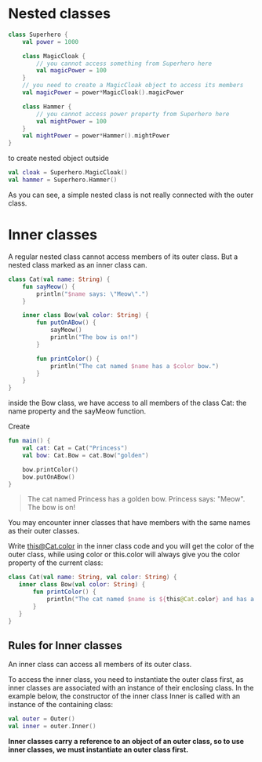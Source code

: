 # Nested classes

```kotlin
class Superhero {
    val power = 1000

    class MagicCloak {
        // you cannot access something from Superhero here
        val magicPower = 100
    }
    // you need to create a MagicCloak object to access its members
    val magicPower = power*MagicCloak().magicPower

    class Hammer {
        // you cannot access power property from Superhero here
        val mightPower = 100
    }
    val mightPower = power*Hammer().mightPower
}
```

to create nested object outside

```kotlin
val cloak = Superhero.MagicCloak()
val hammer = Superhero.Hammer()
```
As you can see, a simple nested class is not really connected with the outer class.

# Inner classes

A regular nested class cannot access members of its outer class. But a nested class marked as an inner class can.

```kotlin
class Cat(val name: String) {
    fun sayMeow() {
        println("$name says: \"Meow\".")
    }

    inner class Bow(val color: String) {
        fun putOnABow() {
            sayMeow()
            println("The bow is on!")
        }

        fun printColor() {
            println("The cat named $name has a $color bow.")
        }
    }
}
```
inside the Bow class, we have access to all members of the class Cat: the name property and the sayMeow function.

Create
```kotlin
fun main() {
    val cat: Cat = Cat("Princess")
    val bow: Cat.Bow = cat.Bow("golden")

    bow.printColor()
    bow.putOnABow()
}
```

> The cat named Princess has a golden bow.
Princess says: "Meow".
The bow is on!


You may encounter inner classes that have members with the same names as their outer classes.

 Write this@Cat.color in the inner class code and you will get the color of the outer class,
 while using color or this.color will always give you the color property of the current class:
 ```kotlin
 class Cat(val name: String, val color: String) {
    inner class Bow(val color: String) {
        fun printColor() {
            println("The cat named $name is ${this@Cat.color} and has a $color bow.")
        }
    }
}
```

## Rules for Inner classes
An inner class can access all members of its outer class.

To access the inner class, you need to instantiate the outer class first, as inner classes are associated with an instance of their enclosing class. In the example below, the constructor of the inner class Inner is called with an instance of the containing class:

```kotlin
val outer = Outer()
val inner = outer.Inner()
```

**Inner classes carry a reference to an object of an outer class, so to use inner classes, we must instantiate an outer class first.**

